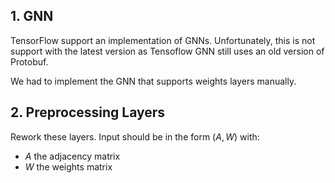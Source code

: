 
## 1. GNN
TensorFlow support an implementation of GNNs. Unfortunately, this is not support with the latest version as Tensoflow GNN still uses an old version of Protobuf.

We had to implement the GNN that supports weights layers manually.

## 2. Preprocessing Layers
Rework these layers.
Input should be in the form $(A,W)$ with:
- $A$ the adjacency matrix
- $W$ the weights matrix

